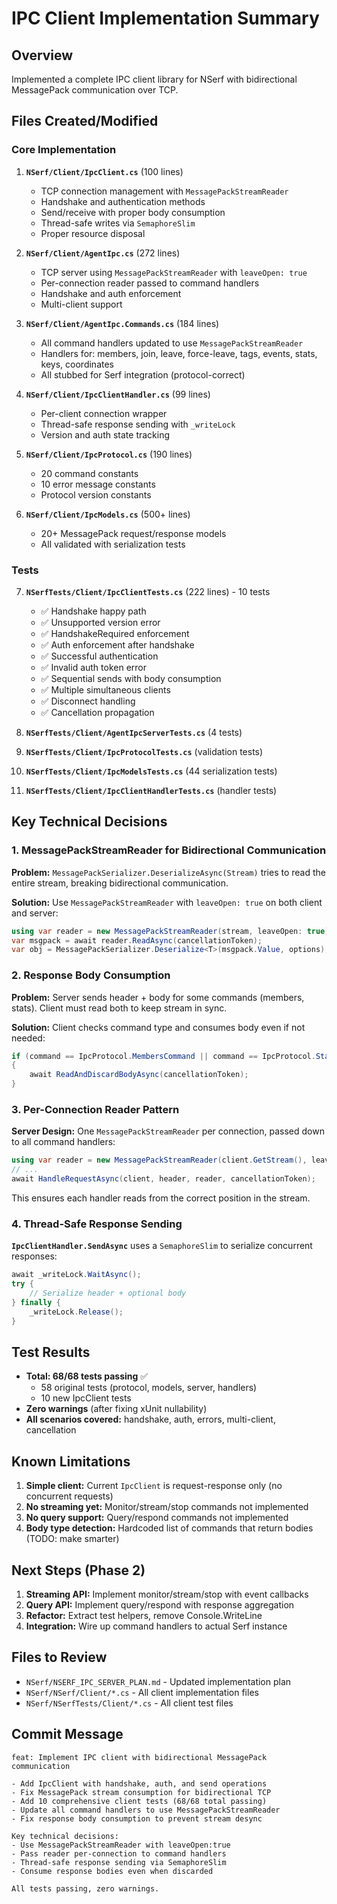 # IPC Client Implementation Summary

## Overview
Implemented a complete IPC client library for NSerf with bidirectional MessagePack communication over TCP.

## Files Created/Modified

### Core Implementation
1. **`NSerf/Client/IpcClient.cs`** (100 lines)
   - TCP connection management with `MessagePackStreamReader`
   - Handshake and authentication methods
   - Send/receive with proper body consumption
   - Thread-safe writes via `SemaphoreSlim`
   - Proper resource disposal

2. **`NSerf/Client/AgentIpc.cs`** (272 lines)
   - TCP server using `MessagePackStreamReader` with `leaveOpen: true`
   - Per-connection reader passed to command handlers
   - Handshake and auth enforcement
   - Multi-client support

3. **`NSerf/Client/AgentIpc.Commands.cs`** (184 lines)
   - All command handlers updated to use `MessagePackStreamReader`
   - Handlers for: members, join, leave, force-leave, tags, events, stats, keys, coordinates
   - All stubbed for Serf integration (protocol-correct)

4. **`NSerf/Client/IpcClientHandler.cs`** (99 lines)
   - Per-client connection wrapper
   - Thread-safe response sending with `_writeLock`
   - Version and auth state tracking

5. **`NSerf/Client/IpcProtocol.cs`** (190 lines)
   - 20 command constants
   - 10 error message constants
   - Protocol version constants

6. **`NSerf/Client/IpcModels.cs`** (500+ lines)
   - 20+ MessagePack request/response models
   - All validated with serialization tests

### Tests
7. **`NSerfTests/Client/IpcClientTests.cs`** (222 lines) - 10 tests
   - ✅ Handshake happy path
   - ✅ Unsupported version error
   - ✅ HandshakeRequired enforcement
   - ✅ Auth enforcement after handshake
   - ✅ Successful authentication
   - ✅ Invalid auth token error
   - ✅ Sequential sends with body consumption
   - ✅ Multiple simultaneous clients
   - ✅ Disconnect handling
   - ✅ Cancellation propagation

8. **`NSerfTests/Client/AgentIpcServerTests.cs`** (4 tests)
9. **`NSerfTests/Client/IpcProtocolTests.cs`** (validation tests)
10. **`NSerfTests/Client/IpcModelsTests.cs`** (44 serialization tests)
11. **`NSerfTests/Client/IpcClientHandlerTests.cs`** (handler tests)

## Key Technical Decisions

### 1. MessagePackStreamReader for Bidirectional Communication
**Problem:** `MessagePackSerializer.DeserializeAsync(Stream)` tries to read the entire stream, breaking bidirectional communication.

**Solution:** Use `MessagePackStreamReader` with `leaveOpen: true` on both client and server:
```csharp
using var reader = new MessagePackStreamReader(stream, leaveOpen: true);
var msgpack = await reader.ReadAsync(cancellationToken);
var obj = MessagePackSerializer.Deserialize<T>(msgpack.Value, options);
```

### 2. Response Body Consumption
**Problem:** Server sends header + body for some commands (members, stats). Client must read both to keep stream in sync.

**Solution:** Client checks command type and consumes body even if not needed:
```csharp
if (command == IpcProtocol.MembersCommand || command == IpcProtocol.StatsCommand)
{
    await ReadAndDiscardBodyAsync(cancellationToken);
}
```

### 3. Per-Connection Reader Pattern
**Server Design:** One `MessagePackStreamReader` per connection, passed down to all command handlers:
```csharp
using var reader = new MessagePackStreamReader(client.GetStream(), leaveOpen: true);
// ...
await HandleRequestAsync(client, header, reader, cancellationToken);
```

This ensures each handler reads from the correct position in the stream.

### 4. Thread-Safe Response Sending
**`IpcClientHandler.SendAsync`** uses a `SemaphoreSlim` to serialize concurrent responses:
```csharp
await _writeLock.WaitAsync();
try {
    // Serialize header + optional body
} finally {
    _writeLock.Release();
}
```

## Test Results
- **Total: 68/68 tests passing** ✅
  - 58 original tests (protocol, models, server, handlers)
  - 10 new IpcClient tests
- **Zero warnings** (after fixing xUnit nullability)
- **All scenarios covered:** handshake, auth, errors, multi-client, cancellation

## Known Limitations
1. **Simple client:** Current `IpcClient` is request-response only (no concurrent requests)
2. **No streaming yet:** Monitor/stream/stop commands not implemented
3. **No query support:** Query/respond commands not implemented
4. **Body type detection:** Hardcoded list of commands that return bodies (TODO: make smarter)

## Next Steps (Phase 2)
1. **Streaming API:** Implement monitor/stream/stop with event callbacks
2. **Query API:** Implement query/respond with response aggregation
3. **Refactor:** Extract test helpers, remove Console.WriteLine
4. **Integration:** Wire up command handlers to actual Serf instance

## Files to Review
- `NSerf/NSERF_IPC_SERVER_PLAN.md` - Updated implementation plan
- `NSerf/NSerf/Client/*.cs` - All client implementation files
- `NSerf/NSerfTests/Client/*.cs` - All client test files

## Commit Message
```
feat: Implement IPC client with bidirectional MessagePack communication

- Add IpcClient with handshake, auth, and send operations
- Fix MessagePack stream consumption for bidirectional TCP
- Add 10 comprehensive client tests (68/68 total passing)
- Update all command handlers to use MessagePackStreamReader
- Fix response body consumption to prevent stream desync

Key technical decisions:
- Use MessagePackStreamReader with leaveOpen:true
- Pass reader per-connection to command handlers
- Thread-safe response sending via SemaphoreSlim
- Consume response bodies even when discarded

All tests passing, zero warnings.
```
